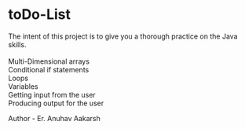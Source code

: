# toDo-List
The intent of this project is to give you a thorough practice on the Java skills.     
<br>
Multi-Dimensional arrays 
<br>
Conditional if statements 
<br>
Loops 
<br>
Variables
<br>
Getting input from the user 
<br>
Producing output for the user
<br>

Author - Er. Anuhav Aakarsh
